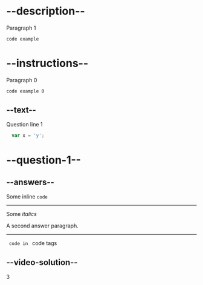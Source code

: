 # --description--

Paragraph 1

```html
code example
```

# --instructions--

Paragraph 0

```html
code example 0
```

## --text--

Question line 1

```js
  var x = 'y';
```

# --question-1--

## --answers--

Some inline `code`

---

Some *italics*

A second answer paragraph.

---

<code> code in </code> code tags

## --video-solution--

3
